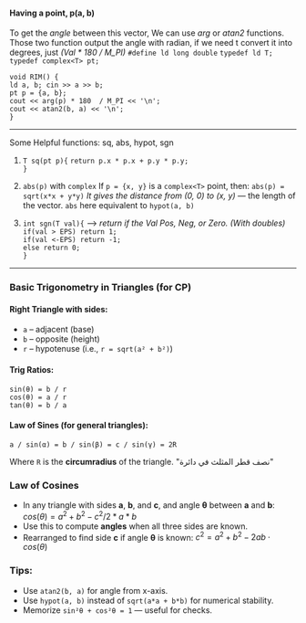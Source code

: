 #### **Having a point, p(a, b)**
To get the *angle* between this vector, We can use *arg* or *atan2* functions.
Those two function output the angle with radian, if we need t convert it into degrees, just *(Val * 180 / M_PI)*
`#define ld long double`
`typedef ld T;`  
`typedef complex<T> pt;`  
  
`void RIM() {`  
    `ld a, b; cin >> a >> b;`  
    `pt p = {a, b};`  
    `cout << arg(p) * 180  / M_PI << '\n';`  
    `cout << atan2(b, a) << '\n';`  
`}`

----
Some Helpful functions: sq, abs, hypot, sgn
1) `T sq(pt p){` 
	`return p.x * p.x + p.y * p.y;`  
	`}`
2) `abs(p)` with `complex`
	If `p = {x, y}` is a `complex<T>` point, then:
	`abs(p) = sqrt(x*x + y*y)`
	*It gives the distance from (0, 0) to (x, y)* — the length of the vector.
	`abs` here equivalent to `hypot(a, b)`

3) `int sgn(T val){`  --> *return if the Val Pos, Neg, or Zero. (With doubles)*
    `if(val > EPS) return 1;`  
    `if(val <-EPS) return -1;`  
    `else return 0;`  
	`}`

---
### Basic Trigonometry in Triangles (for CP)

#### Right Triangle with sides:
- `a` – adjacent (base)
- `b` – opposite (height)
- `r` – hypotenuse (i.e., `r = sqrt(a² + b²)`)
#### Trig Ratios:
```
sin(θ) = b / r
cos(θ) = a / r
tan(θ) = b / a
```
#### Law of Sines (for general triangles):
```
a / sin(α) = b / sin(β) = c / sin(γ) = 2R
```

Where `R` is the **circumradius** of the triangle. "نصف قطر المثلث في دائرة"

### Law of Cosines
- In any triangle with sides **a**, **b**, and **c**, and angle **θ** between **a** and **b**:
    $cos⁡(θ)=a^2+b^2−c^2 /  2*a*b$
- Use this to compute **angles** when all three sides are known.
- Rearranged to find side **c** if angle **θ** is known:
    $c^2=a^2+b^2−2ab⋅cos⁡(θ)$
### Tips:
- Use `atan2(b, a)` for angle from x-axis.
- Use `hypot(a, b)` instead of `sqrt(a*a + b*b)` for numerical stability.
- Memorize `sin²θ + cos²θ = 1` — useful for checks.

